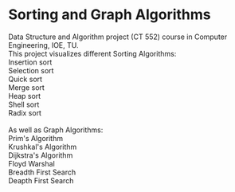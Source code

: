 # Sorting and Graph Algorithms
Data Structure and Algorithm project (CT 552) course in Computer Engineering, IOE, TU.<br/>
This project visualizes different Sorting Algorithms:<br/>
Insertion sort<br/>
Selection sort<br/>
Quick sort<br/>
Merge sort<br/>
Heap sort<br/>
Shell sort<br/>
Radix sort<br/>
<br/>
As well as Graph Algorithms:<br/>
Prim's Algorithm<br/>
Krushkal's Algorithm<br/>
Dijkstra's Algorithm<br/>
Floyd Warshal<br/>
Breadth First Search<br/>
Deapth First Search<br/>
